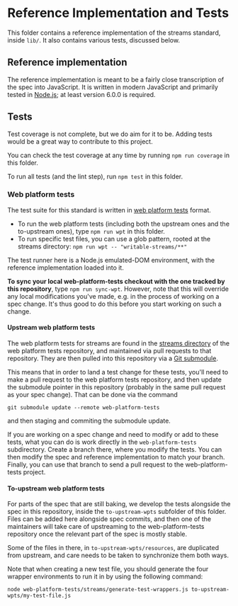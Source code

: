 # Reference Implementation and Tests

This folder contains a reference implementation of the streams standard, inside `lib/`. It also contains various tests, discussed below.

## Reference implementation

The reference implementation is meant to be a fairly close transcription of the spec into JavaScript. It is written in modern JavaScript and primarily tested in [Node.js](https://nodejs.org/en/); at least version 6.0.0 is required.

## Tests

Test coverage is not complete, but we do aim for it to be. Adding tests would be a great way to contribute to this project.

You can check the test coverage at any time by running `npm run coverage` in this folder.

To run all tests (and the lint step), run `npm test` in this folder.

### Web platform tests

The test suite for this standard is written in [web platform tests](https://github.com/w3c/web-platform-tests) format.

- To run the web platform tests (including both the upstream ones and the to-upstream ones), type `npm run wpt` in this folder.
- To run specific test files, you can use a glob pattern, rooted at the streams directory: `npm run wpt -- "writable-streams/**"`

The test runner here is a Node.js emulated-DOM environment, with the reference implementation loaded into it.

**To sync your local web-platform-tests checkout with the one tracked by this repository**, type `npm run sync-wpt`. However, note that this will override any local modifications you've made, e.g. in the process of working on a spec change. It's thus good to do this before you start working on such a change.

#### Upstream web platform tests

The web platform tests for streams are found in the [streams directory](https://github.com/w3c/web-platform-tests/tree/master/streams) of the web platform tests repository, and maintained via pull requests to that repository. They are then pulled into this repository via a [Git submodule](https://git-scm.com/book/en/v2/Git-Tools-Submodules).

This means that in order to land a test change for these tests, you'll need to make a pull request to the web platform tests repository, and then update the submodule pointer in this repository (probably in the same pull request as your spec change). That can be done via the command

```
git submodule update --remote web-platform-tests
```

and then staging and commiting the submodule update.

If you are working on a spec change and need to modify or add to these tests, what you can do is work directly in the `web-platform-tests` subdirectory. Create a branch there, where you modify the tests. You can then modify the spec and reference implementation to match your branch. Finally, you can use that branch to send a pull request to the web-platform-tests project.

#### To-upstream web platform tests

For parts of the spec that are still baking, we develop the tests alongside the spec in this repository, inside the `to-upstream-wpts` subfolder of this folder. Files can be added here alongside spec commits, and then one of the maintainers will take care of upstreaming to the web-platform-tests repository once the relevant part of the spec is mostly stable.

Some of the files in there, in `to-upstream-wpts/resources`, are duplicated from upstream, and care needs to be taken to synchronize them both ways.

Note that when creating a new test file, you should generate the four wrapper environments to run it in by using the following command:

```
node web-platform-tests/streams/generate-test-wrappers.js to-upstream-wpts/my-test-file.js
```
